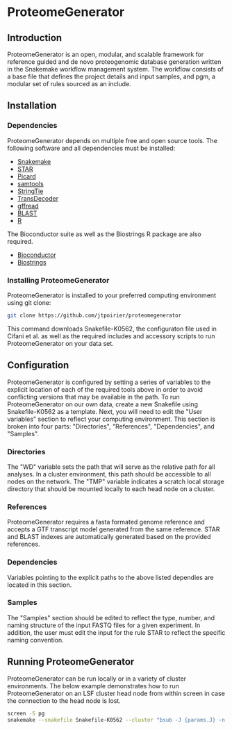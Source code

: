 # ProteomeGenerator

## Introduction

ProteomeGenerator is an open, modular, and scalable framework for reference guided and de novo proteogenomic database generation written in the Snakemake workflow management system. The workflow consists of a base file that defines the project details and input samples, and pgm, a modular set of rules sourced as an include.


## Installation

### Dependencies

ProteomeGenerator depends on multiple free and open source tools. The following software and all dependencies must be installed:

* [Snakemake](https://snakemake.readthedocs.io/en/stable/)
* [STAR](https://github.com/alexdobin/STAR)
* [Picard](http://broadinstitute.github.io/picard/)
* [samtools](http://samtools.sourceforge.net)
* [StringTie](https://ccb.jhu.edu/software/stringtie/)
* [TransDecoder](https://github.com/TransDecoder/TransDecoder/wiki)
* [gffread](https://github.com/gpertea/gffread)
* [BLAST](https://blast.ncbi.nlm.nih.gov/Blast.cgi)
* [R](https://conda.io/docs/user-guide/tasks/use-r-with-conda.html)

The Bioconductor suite as well as the Biostrings R package are also required.

* [Bioconductor](https://bioconductor.org/)
* [Biostrings](https://bioconductor.org/packages/release/bioc/html/Biostrings.html)

### Installing ProteomeGenerator

ProteomeGenerator is installed to your preferred computing environment using git clone:

```bash
git clone https://github.com/jtpoirier/proteomegenerator
```


This command downloads Snakefile-K0562, the configuraton file used in Cifani et al. as well as the required includes and accessory scripts to run ProteomeGenerator on your data set.

## Configuration

ProteomeGenerator is configured by setting a series of variables to the explicit location of each of the required tools above in order to avoid conflicting versions that may be available in the path. To run ProteomeGenerator on our own data, create a new Snakefile using Snakefile-K0562 as a template. Next, you will need to edit the "User variables" section to reflect your computing environment. This section is broken into four parts: "Directories", "References", "Dependencies", and "Samples".

### Directories

The "WD" variable sets the path that will serve as the relative path for all analyses. In a cluster environment, this path should be accessible to all nodes on the network. The "TMP" variable indicates a scratch local storage directory that should be mounted locally to each head node on a cluster.

### References

ProteomeGenerator requires a fasta formated genome reference and accepts a GTF transcript model generated from the same reference. STAR and BLAST indexes are automatically generated based on the provided references.

### Dependencies

Variables pointing to the explicit paths to the above listed dependies are located in this section.

### Samples

The "Samples" section should be edited to reflect the type, number, and naming structure of the input FASTQ files for a given experiment. In addition, the user must edit the input for the rule STAR to reflect the specific naming convention.

## Running ProteomeGenerator

ProteomeGenerator can be run locally or in a variety of cluster environments. The below example demonstrates how to run ProteomeGenerator on an LSF cluster head node from within screen in case the connection to the head node is lost.

```bash
screen -S pg
snakemake --snakefile Snakefile-K0562 --cluster "bsub -J {params.J} -n {params.n} -R {params.R} -W 4:00 -o {params.o} -eo {params.eo}" --jn {rulename}.{jobid}.sj -j 50 -k --latency-wait 60 --ri
```